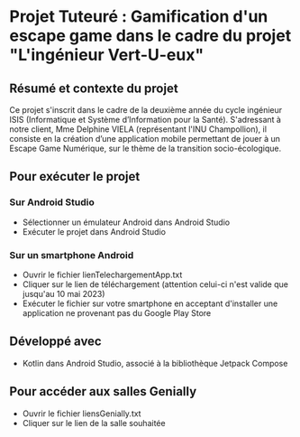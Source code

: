 # Projet Tuteuré : Gamification d'un escape game dans le cadre du projet "L'ingénieur Vert-U-eux"

## Résumé et contexte du projet

Ce projet s'inscrit dans le cadre de la deuxième année du cycle ingénieur ISIS (Informatique et Système d’Information pour la Santé). 
S'adressant à notre client, Mme Delphine VIELA (représentant l'INU Champollion), il consiste en la création d’une application mobile permettant de jouer à un Escape Game Numérique, sur le thème de la transition socio-écologique.

## Pour exécuter le projet

### Sur Android Studio

- Sélectionner un émulateur Android dans Android Studio
- Exécuter le projet dans Android Studio

### Sur un smartphone Android
- Ouvrir le fichier lienTelechargementApp.txt
- Cliquer sur le lien de téléchargement (attention celui-ci n'est valide que jusqu'au 10 mai 2023)
- Exécuter le fichier sur votre smartphone en acceptant d'installer une application ne provenant pas du Google Play Store

## Développé avec
- Kotlin dans Android Studio, associé à la bibliothèque Jetpack Compose

## Pour accéder aux salles Genially
- Ouvrir le fichier liensGenially.txt
- Cliquer sur le lien de la salle souhaitée
